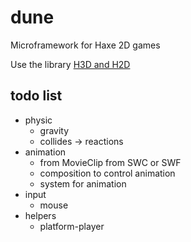 dune
====

Microframework for Haxe 2D games

Use the library [H3D and H2D](https://github.com/ncannasse/h3d)

todo list
----

* physic
	* gravity
	* collides -> reactions
* animation
	* from MovieClip from SWC or SWF
	* composition to control animation
	* system for animation
* input
	* mouse
* helpers
	* platform-player